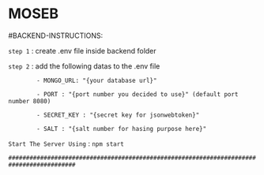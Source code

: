 # MOSEB


#BACKEND-INSTRUCTIONS:

`step 1` : create .env file inside backend folder


`step 2` : add the following datas to the .env file

            - MONGO_URL: "{your database url}"
            
            - PORT : "{port number you decided to use}" (default port number 8080)
            
            - SECRET_KEY : "{secret key for jsonwebtoken}"
            
            - SALT : "{salt number for hasing purpose here}"


`Start The Server Using` : `npm start`

`#########################################################################################`

